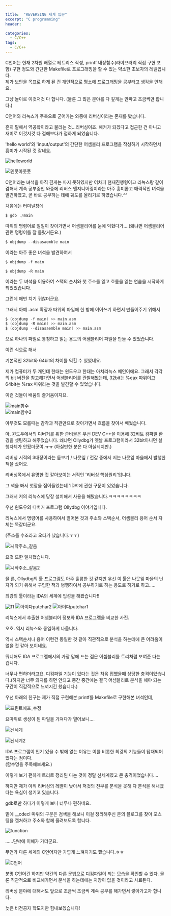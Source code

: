 ```yaml
---

title:  "REVERSING 세계 입문"
excerpt: "C programming"
header:

categories:
  - C/C++
tags:
  - C/C++
---
```




C언어는 현재 2차원 배열로 테트리스 작성, printf 내장함수(라이브러리 직접 구현 포함) 구현 정도와 간단한 Makefile로 프로그래밍을 할 수 있는 약소한 초보자의 레벨입니다.  
제가 보안을 목표로 하게 된 건 개인적으로 평소에 프로그래밍을 공부라고 생각을 안해요.  
  
그냥 놀이로 이것저것 다 합니다. (물론 그 많은 분야를 다 깊게는 안파고 조금씩만 합니다.)  
  
C언어와 리눅스가 주축으로 굳어가는 와중에 리버싱이라는 존재를 봤습니다.  


흔히 말해서 역공학이라고 불리는 것...리버싱이죠. 해커가 되겠다고 접근한 건 아니고 재미로 이것저것 다 접해보다가 접하게 되었습니다.  

'hello world'와 'input/output'의 간단한 어셈블리 프로그램을 작성하기 시작하면서 흥미가 시작된 것 같네요.  

![helloworld](https://user-images.githubusercontent.com/75885992/130322769-f5b23786-9a60-408d-86cb-e8fd8cdb60a5.png)    

![인풋아웃풋](https://user-images.githubusercontent.com/75885992/130322770-ca479124-85c9-4653-aa30-effd4fd98568.png)   

C언어라는 녀석을 아직 깊게는 파지 못하였지만 어차피 현재진행형이고 리눅스랑 같이 겸해서 계속 공부중인 와중에 리버스 엔지니어링이라는 아주 흥미롭고 매력적인 녀석을 발견하였고, 곧 바로 공부하는 데에 궤도를 올리기로 하였습니다.^^  


처음에는 터미널창에  

```c
$ gdb ./main
```  

따위의 명령어로 일일이 찾아가면서 어셈블리어를 눈에 익혔다가....(왜냐면 어셈블리어 관련 명령어를 잘 몰랐거든요.)  

```c
$ objdump --disasaemble main  
```  

이라는 아주 좋은 녀석을 발견하여서  

  
```c
$ objdump -f main
```  

```  
$ objdump -R main
```  

이라는 두 녀석을 이용하여 스택의 순서와 첫 주소를 읽고 흐름을 읽는 연습을 시작하게 되었었습니다.  
  
그런데 매번 치기 귀찮더군요.  

  
그래서 아예 .asm 확장자 따위의 파일에 한 방에 이어쓰기 하면서 만들어주기 위해서  

```c
$ (objdump -f main) >> main.asm
$ (objdump -R main) >> main.asm
$ (objdump --disasaemble main) >> main.asm
```  

으로 하나의 파일로 통칭하고 읽는 용도의 어셈블리어 파일을 만들 수 있었습니다.  


이런 식으로 해서  
  
기본적인 32bit와 64bit의 차이를 익힐 수 있었네요.  

제가 컴퓨터가 두 개인데 한대는 윈도우고 한대는 아치리눅스 메인이에요. 그래서 각각의 bit 버전을 참고해가면서 어셈블리어를 관찰해봤는데, 32bit는 %eax 따위이고 64bit는 %rax 따위라는 것을 발견할 수 있었습니다.  
  
이런 것들이 배움의 즐거움이지요.  
  
![main함수](https://user-images.githubusercontent.com/75885992/130322806-78e5755d-a042-48f1-8973-7f64c54eaa5b.png)  
![main함수2](https://user-images.githubusercontent.com/75885992/130322809-b4dd7339-3b03-4988-a564-df21917d0a97.png)  
  
아무것도 모를때는 감각과 직관만으로 찾아가면서 흐름을 찾아서 배웠습니다.  

  
아, 윈도우에서의 디버거를 위한 준비물은 우선 DEV C++을 이용해 32비트 컴파일 환경을 셋팅하고 해주었습니다. 왜냐면 Ollydbg가 옛날 프로그램이라서 32bit아니면 실행자체가 안됬더군여.ㅠㅠ (아실만한 분은 다 아실테지만.)  

  
리버싱 서적의 3대장이라는 돋보기 / 나뭇잎 / 전갈 중에서 저는 나뭇잎 마을에서 발행한 책을 샀어요.  
  
리버싱쪽에서 유명한 것 같아보이는 서적인 '리버싱 핵심원리'입니다.  

  
그 책을 봐서 첫장을 집어들었는데 'IDA'에 관한 구문이 있었습니다.  
  
그래서 저의 리눅스에 당장 설치해서 사용을 해봤습니다.ㅋㅋㅋㅋㅋㅋㅋㅋ  

  
우선 윈도우의 디버거 프로그램 Ollydbg 이야기입니다.  

  
리눅스에서 명령어를 사용하여서 열어본 것과 주소와 스택순서, 어셈블리 용어 순서 자체는 똑같더군요.  
  
(주소를 수조라고 오타가 났습니다.ㅜㅜ)
  
![시작주소_같음](https://user-images.githubusercontent.com/75885992/130322819-d6fcce80-df6f-438b-8cb8-e95c38452909.png)    
  
요것 또한 일치했습니다.  
  
![시작주소_같음2](https://user-images.githubusercontent.com/75885992/130322847-3be17ddf-d90b-43ec-9442-f58920b7929b.png)    
  
물 론, Ollydbg의 툴 프로그램도 아주 훌륭한 것 같지만 우선 이 툴은 나뭇잎 마을의 닌자가 되기 위해서 구입한 책과 병행하여서 공부하기로 하는 용도로 하기로 하고.....  
  
  
최강의 툴이라는 IDA의 세계에 입성을 해봤습니다!!  

![11](https://user-images.githubusercontent.com/75885992/130322864-6c81733e-9888-4f5d-a9bf-bd02a610e18d.png)
![아이다putchar2](https://user-images.githubusercontent.com/75885992/130322861-2d55cb64-6ad5-4920-aa2c-bbefb1f3fe73.png)
![아이다putchar1](https://user-images.githubusercontent.com/75885992/130322862-047d5b83-919a-46b0-adb8-62fe2b626783.png)

리눅스에서 추출한 어셈블리어 정보와 IDA 프로그램을 비교한 사진.   
  
오호. 역시 리눅스와 동일하게 나옵니다.  
  
역시 스택순서나 용어 이런건 동일한 것 같아 직관적으로 분석을 하는데에 큰 어려움이 없을 것 같아 보이네요.  
  

뭐니해도 IDA 프로그램에서의 가장 맘에 드는 점은 어셈블리를 트리처럼 보여준 다는 겁니다.  
  
너무나 편하더라고요. 디컴파일 기능이 있다는 것은 처음 접했을때 상당한 충격이었습니다.(하지만 너무 의지를 하면 안되고 중간 중간에는 결국 어셈블리로 분석을 해야 되는 구간이 직감적으로 느껴지긴 했습니다.)  

  
우선 아래의 친구는 제가 직접 구현해본 printf를 Makefile로 구현해본 녀석인데,  

  
![프린트에프_수정](https://user-images.githubusercontent.com/75885992/130322886-c265da68-d0b0-4b18-bb8a-b5cae95ad9f3.png)  

  
요따위로 생성이 된 파일을 가져다가 열어보니....  
  
![신세계](https://user-images.githubusercontent.com/75885992/130322920-a9f06e3d-761e-4384-93ea-bd5fbd1ed436.png)  

![신세계2](https://user-images.githubusercontent.com/75885992/130322918-7fe7607d-954f-4b12-8559-4721e993a164.png)  
  
IDA 프로그램이 인기 있을 수 밖에 없는 이유는 이를 비롯한 최강의 기능들이 탑재되어있다는 점이다.  
(함수명을 주목해보세요.)
  
이렇게 보기 편하게 트리로 정리된 다는 것이 정말 신세계였고 큰 충격이었습니다....  
  
하지만 제가 아직 리버싱의 레벨이 낮아서 저것의 전부를 분석을 못해 다 분석을 해내겠다는 욕심이 생기고 있습니다.  
  
gdb로만 하다가 이렇게 보니 너무나 편하네요.  
  
  
밑에 __cdecl 따위의 구문은 검색을 해보니 이걸 정리해주신 분의 블로그를 찾아 포스팅을 캡처하고 주소와 함께 올려보도록 합니다.  

  
  
![function](https://user-images.githubusercontent.com/75885992/130322933-c9f1ad5c-42ff-4809-9fda-d371b21482cd.png)  
  
......단박에 이해가 가더군요.  
  
무언가 다른 세계의 C언어지만 가깝게 느껴지기도 했습니다.ㅎㅎ  




![C언어](https://user-images.githubusercontent.com/75885992/130322935-d782e3b3-49b5-40c3-811b-14b531f52877.png)  

분명 C언어긴 하지만 약간의 다른 문법으로 디컴파일이 되는 모습을 확인할 수 있다. 물론 직관적으로 비교해가면서 분석을 하는데에는 지장이 없을 것이라고 사료된다.  
  
리버싱 분야에 대해서도 앞으로 조금씩 조금씩 계속 공부를 해가면서 쌓아가고자 합니다.  
  
늦은 비전공자 학도지만 힘내보겠습니다!  

